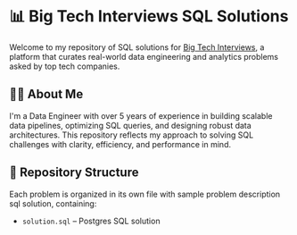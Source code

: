 # 📊 Big Tech Interviews SQL Solutions

Welcome to my repository of SQL solutions for [Big Tech Interviews](https://app.bigtechinterviews.com/), a platform that curates real-world data engineering and analytics problems asked by top tech companies.

## 👨‍💻 About Me

I'm a Data Engineer with over 5 years of experience in building scalable data pipelines, optimizing SQL queries, and designing robust data architectures. This repository reflects my approach to solving SQL challenges with clarity, efficiency, and performance in mind.

## 📁 Repository Structure

Each problem is organized in its own file with sample problem description sql solution, containing:

- `solution.sql` – Postgres SQL solution

